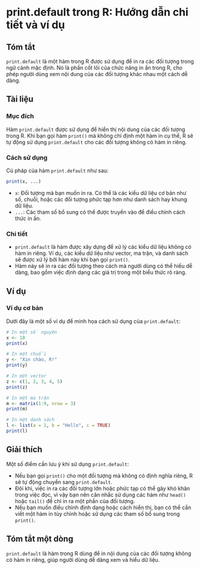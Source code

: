 <!--
Meta Description: # print.default trong R: Hướng dẫn chi tiết và ví dụ ## Tóm tắt `print.default` là một hàm trong R được sử dụng để in ra các đối tượng trong ngữ cảnh ...
Meta Keywords: print, một, các, hàm, đối
-->

# print.default trong R: Hướng dẫn chi tiết và ví dụ

## Tóm tắt
`print.default` là một hàm trong R được sử dụng để in ra các đối tượng trong ngữ cảnh mặc định. Nó là phần cốt lõi của chức năng in ấn trong R, cho phép người dùng xem nội dung của các đối tượng khác nhau một cách dễ dàng.

## Tài liệu
### Mục đích
Hàm `print.default` được sử dụng để hiển thị nội dung của các đối tượng trong R. Khi bạn gọi hàm `print()` mà không chỉ định một hàm in cụ thể, R sẽ tự động sử dụng `print.default` cho các đối tượng không có hàm in riêng.

### Cách sử dụng
Cú pháp của hàm `print.default` như sau:

```R
print(x, ...)
```

- `x`: Đối tượng mà bạn muốn in ra. Có thể là các kiểu dữ liệu cơ bản như số, chuỗi, hoặc các đối tượng phức tạp hơn như danh sách hay khung dữ liệu.
- `...`: Các tham số bổ sung có thể được truyền vào để điều chỉnh cách thức in ấn.

### Chi tiết
- `print.default` là hàm được xây dựng để xử lý các kiểu dữ liệu không có hàm in riêng. Ví dụ, các kiểu dữ liệu như vector, ma trận, và danh sách sẽ được xử lý bởi hàm này khi bạn gọi `print()`.
- Hàm này sẽ in ra các đối tượng theo cách mà người dùng có thể hiểu dễ dàng, bao gồm việc định dạng các giá trị trong một biểu thức rõ ràng.

## Ví dụ
### Ví dụ cơ bản
Dưới đây là một số ví dụ để minh họa cách sử dụng của `print.default`:

```R
# In một số nguyên
x <- 10
print(x)

# In một chuỗi
y <- "Xin chào, R!"
print(y)

# In một vector
z <- c(1, 2, 3, 4, 5)
print(z)

# In một ma trận
m <- matrix(1:9, nrow = 3)
print(m)

# In một danh sách
l <- list(a = 1, b = "Hello", c = TRUE)
print(l)
```

## Giải thích
Một số điểm cần lưu ý khi sử dụng `print.default`:
- Nếu bạn gọi `print()` cho một đối tượng mà không có định nghĩa riêng, R sẽ tự động chuyển sang `print.default`.
- Đôi khi, việc in ra các đối tượng lớn hoặc phức tạp có thể gây khó khăn trong việc đọc, vì vậy bạn nên cân nhắc sử dụng các hàm như `head()` hoặc `tail()` để chỉ in ra một phần của đối tượng.
- Nếu bạn muốn điều chỉnh định dạng hoặc cách hiển thị, bạn có thể cần viết một hàm in tùy chỉnh hoặc sử dụng các tham số bổ sung trong `print()`.

## Tóm tắt một dòng
`print.default` là hàm trong R dùng để in nội dung của các đối tượng không có hàm in riêng, giúp người dùng dễ dàng xem và hiểu dữ liệu.